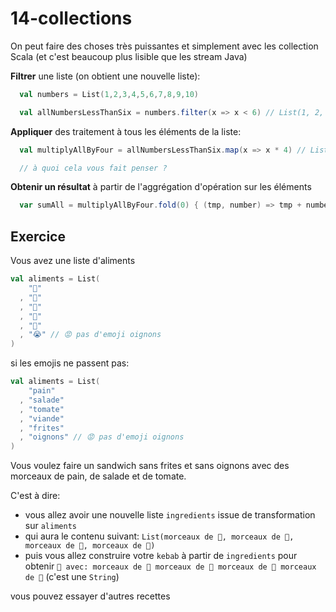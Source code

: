 # 14-collections

On peut faire des choses très puissantes et simplement avec les collection Scala (et c'est beaucoup plus lisible que les stream Java)

**Filtrer** une liste (on obtient une nouvelle liste):

```scala
  val numbers = List(1,2,3,4,5,6,7,8,9,10)

  val allNumbersLessThanSix = numbers.filter(x => x < 6) // List(1, 2, 3, 4, 5)
```

**Appliquer** des traitement à tous les éléments de la liste:

```scala
  val multiplyAllByFour = allNumbersLessThanSix.map(x => x * 4) // List(4, 8, 12, 16, 20)

  // à quoi cela vous fait penser ?
```

**Obtenir un résultat** à partir de l'aggrégation d'opération sur les éléments

```scala
  var sumAll = multiplyAllByFour.fold(0) { (tmp, number) => tmp + number } // 60
```

## Exercice 

Vous avez une liste d'aliments

```scala
val aliments = List(
    "🍞"
  , "🍃"
  , "🍅"
  , "🍖"
  , "🍟"
  , "😭" // 😡 pas d'emoji oignons    
)
```

si les emojis ne passent pas:

```scala
val aliments = List(
    "pain"
  , "salade"
  , "tomate"
  , "viande"
  , "frites"
  , "oignons" // 😡 pas d'emoji oignons    
)
```

Vous voulez faire un sandwich sans frites et sans oignons avec des morceaux de pain, de salade et de tomate.

C'est à dire: 

- vous allez avoir une nouvelle liste `ingredients` issue de transformation sur `aliments` 
- qui aura le contenu suivant: `List(morceaux de 🍞, morceaux de 🍃, morceaux de 🍅, morceaux de 🍖)`
- puis vous allez construire votre `kebab` à partir de `ingredients` pour obtenir `🥙 avec: morceaux de 🍞 morceaux de 🍃 morceaux de 🍅 morceaux de 🍖` (c'est une `String`)

vous pouvez essayer d'autres recettes


